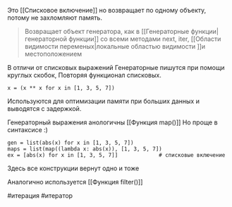 Это [[Списковое включение]] но возвращает по одному объекту, потому не захломляют память. 

> Возвращает  объект генератора, как в [[Генераторные функции|генераторной функции]] со всеми методами next, iter, [[Области видимости переменых|локальные областью видимости ]]и местоположением

В отличи от списковых выражений Генераторные пишутся при помощи круглых скобок,
Повторяя функционал списковых.

```
x = (x ** x for x in [1, 3, 5, 7])  
```

Используются для оптимизации памяти при больших данных и выводятся с задержкой.

Генераторный выражения анологичны [[Функция map()]]
Но проще в синтаксисе :)


```
gen = list(abs(x) for x in [1, 3, 5, 7])  
maps = list(map((lambda x: abs(x)), [1, 3, 5, 7])
ex = [abs(x) for x in [1, 3, 5, 7]]             # списковые включение
```
Здесь все конструкции вернут одно и тоже

Аналогично используется [[Функция filter()]]


#итерация #итератор